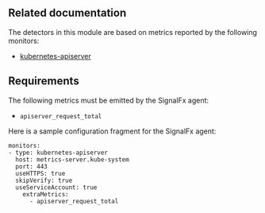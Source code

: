 ## Related documentation

The detectors in this module are based on metrics reported by the following monitors:
* [kubernetes-apiserver](https://docs.signalfx.com/en/latest/integrations/agent/monitors/kubernetes-apiserver.html)

## Requirements

The following metrics must be emitted by the SignalFx agent:

- `apiserver_request_total`

Here is a sample configuration fragment for the SignalFx agent:

```
monitors:
- type: kubernetes-apiserver
  host: metrics-server.kube-system
  port: 443
  useHTTPS: true
  skipVerify: true
  useServiceAccount: true
    extraMetrics:
      - apiserver_request_total
```

